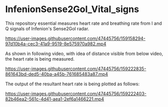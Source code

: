 # InfenionSense2Gol_Vital_signs
This repository essential measures heart rate and breathing rate from I and Q signals of Infenion's Sense2Gol radar.



https://user-images.githubusercontent.com/47445756/159158294-97d10b4a-cec3-41a9-9519-8e575970a982.mp4



As shown in following video, with idea of distance visible from below video, the heart rate is being measured.


https://user-images.githubusercontent.com/47445756/159222835-861643bd-ded5-40ba-a45b-761685483a87.mp4



The output of the resultant heart rate is being plotted as follows:


https://user-images.githubusercontent.com/47445756/159222403-82b46ea2-561c-4d41-aea1-2ef6a1466221.mp4

